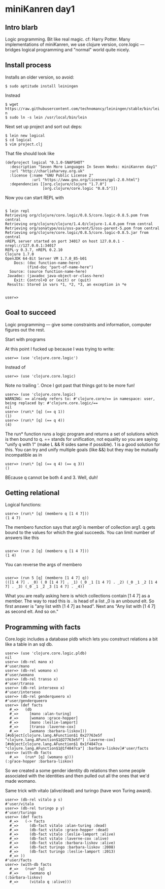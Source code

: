# miniKanren day1

## Intro blarb

Logic programming. Bit like real magic. cf: Harry Potter. Many implementations of miniKanren, we use clojure version, core.logic &mdash; bridges logical programming and "normal" world quite nicely.

## Install process

Installs an older version, so avoid:

<p><code class="bash">$ sudo aptitude install leiningen</code></p>

Instead
<p><code class="bash">$ wget https://raw.githubusercontent.com/technomancy/leiningen/stable/bin/lein
$ sudo ln -s lein /usr/local/bin/lein</code></p>

Next set up project and sort out deps:
<p><code class="bash">$ lein new logical
$ cd logical
$ vim project.clj</code></p>

That file should look like
<p><code class="clojure">(defproject logical "0.1.0-SNAPSHOT"
  :description "Seven More Languages In Seven Weeks: miniKanren day1"
  :url "http://charlieharvey.org.uk"
  :license {:name "GNU Public License 2"
            :url "https://www.gnu.org/licenses/gpl-2.0.html"}
  :dependencies [[org.clojure/clojure "1.7.0"]
                 [org.clojure/core.logic "0.8.5"]]) </code></p>

Now you can start REPL with 

<p><code class="bash">
$ lein repl
Retrieving org/clojure/core.logic/0.8.5/core.logic-0.8.5.pom from central
Retrieving org/clojure/clojure/1.4.0/clojure-1.4.0.pom from central
Retrieving org/sonatype/oss/oss-parent/5/oss-parent-5.pom from central
Retrieving org/clojure/core.logic/0.8.5/core.logic-0.8.5.jar from central
nREPL server started on port 34017 on host 127.0.0.1 - nrepl://127.0.0.1:34017
REPL-y 0.3.7, nREPL 0.2.10
Clojure 1.7.0
OpenJDK 64-Bit Server VM 1.7.0_85-b01
    Docs: (doc function-name-here)
          (find-doc "part-of-name-here")
  Source: (source function-name-here)
 Javadoc: (javadoc java-object-or-class-here)
    Exit: Control+D or (exit) or (quit)
 Results: Stored in vars *1, *2, *3, an exception in *e

user=&gt;
</code></p>

## Goal to succeed

Logic programming &mdash; give some constraints and information, computer figures out the rest.

Start with programs

At this point I fucked up because I was trying to write:

<p><code>user=&gt; (use 'clojure.core.logic') </code></p>

Instead of

<p><code>user=&gt; (use 'clojure.core.logic) </code></p>

Note no trailing '. Once I got past that things got to be more fun!

<p><code>user=> (use 'clojure.core.logic)
WARNING: == already refers to: #'clojure.core/== in namespace: user, being replaced by: #'clojure.core.logic/==
nil
user=&gt; (run\* [q] (== q 1))
(1)
user=&gt; (run\* [q] (== q 4))
(4)
</code></p>

The run\* function runs a logic program and returns a set of solutions which is then bound to q. == stands for unification, not equality so you are saying "unify q with 1" (make L && R sides same if possible). 1 is a good solution for this.
You can try and unify multiple goals (like &&) but they may be mutually incompatible as in

<p><code class="clojure">user=&gt; (run\* [q] (== q 4) (== q 3))
()</code></p>

BEcause q cannot be both 4 and 3. Well, duh!

## Getting relational

Logical functions:

<p><code class="clojure">user=&gt; (run\* [q] (membero q [1 4 7]))
(1 4 7)</code></p>

The membero function says that arg0 is member of collection arg1. q gets bound to the values for which the goal succeeds. You can limit number of answers like this

<p><code class="clojure">
user=&gt; (run 2 [q] (membero q [1 4 7]))
(1 4)</code></p>

You can reverse the args of membero

<p><code class="clojure">
user=&gt; (run 5 [q] (membero [1 4 7] q))
(([1 4 7] . _0) (_0 [1 4 7] . _1) (_0 _1 [1 4 7] . _2) (_0 _1 _2 [1 4 7] . _3) (_0 _1 _2 _3 [1 4 7] . _4))</code></p> <!--_-->

What you are really asking here is which collections contain [1 4 7] as a member. The way to read this is . is head of a list \_0 is an unbound elt. So first answer is "any list with [1 4 7] as head". Next ans "Any list with [1 4 7] as second elt. And so on."

## Programming with facts

Core.logic includes a database pldb which lets you construct relations a bit like a table in an sql db.


<p><code class="clojure">user=&gt; (use 'clojure.core.logic.pldb)
nil
user=&gt; (db-rel mano x)
#'user/mano
user=&gt; (db-rel womano x)
#'user/womano
user=&gt; (db-rel transo x)
#'user/transo
user=&gt; (db-rel intersexo x)
#'user/intersexo
user=&gt; (db-rel genderqueero x)
#'user/genderqueero
user=&gt; (def facts
  #_=&gt;   (db 
  #_=&gt;     [mano :alan-turing]
  #_=&gt;     [womano :grace-hopper]
  #_=&gt;     [mano :leslie-lamport]
  #_=&gt;     [transo :laverne-cox]
  #_=&gt;     [womano :barbara-liskov]))
[#object[clojure.lang.AFunction$1 0x27763e5f "clojure.lang.AFunction$1@27763e5f"] :laverne-cox][#object[clojure.lang.AFunction$1 0x1f4847ca "clojure.lang.AFunction$1@1f4847ca"] :barbara-liskov]#'user/facts
user=&gt; (with-db facts
  #_=&gt;   (run* [q] (womano q)))
(:grace-hopper :barbara-liskov) </code></p> <!--_-->

So we created a some gender identity db relations then some people associated with the identities and then pulled out all the ones that we'd made womano.

Same trick with vitalo (alive/dead) and turingo (have won Turing award).

<p><code class="clojure">user=&gt; (db-rel vitalo p s)
#'user/vitalo
user=&gt; (db-rel turingo p y)
#'user/turingo
user=&gt; (def facts
  #_=&gt;   (-> facts
  #_=&gt;     (db-fact vitalo :alan-turing :dead)
  #_=&gt;     (db-fact vitalo :grace-hopper :dead)
  #_=&gt;     (db-fact vitalo :leslie-lamport :alive)
  #_=&gt;     (db-fact vitalo :laverne-cox :alive)
  #_=&gt;     (db-fact vitalo :barbara-liskov :alive)
  #_=&gt;     (db-fact turingo :barbara-liskov :2008)
  #_=&gt;     (db-fact turingo :leslie-lamport :2013)
  #_=&gt; ))
#'user/facts
user=&gt; (with-db facts
  #_=&gt;   (run* [q]
  #_=&gt;     (womano q)
(:barbara-liskov)
  #_=>     (vitalo q :alive)))</code></p><!--_-->



